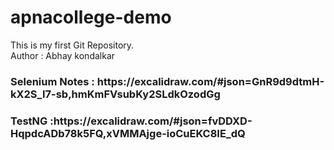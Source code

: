 # apnacollege-demo
This is my first Git Repository.
<br>
Author : Abhay kondalkar
<h3>Selenium Notes : https://excalidraw.com/#json=GnR9d9dtmH-kX2S_I7-sb,hmKmFVsubKy2SLdkOzodGg</h3> 

<h3>TestNG :https://excalidraw.com/#json=fvDDXD-HqpdcADb78k5FQ,xVMMAjge-ioCuEKC8IE_dQ</h3>
